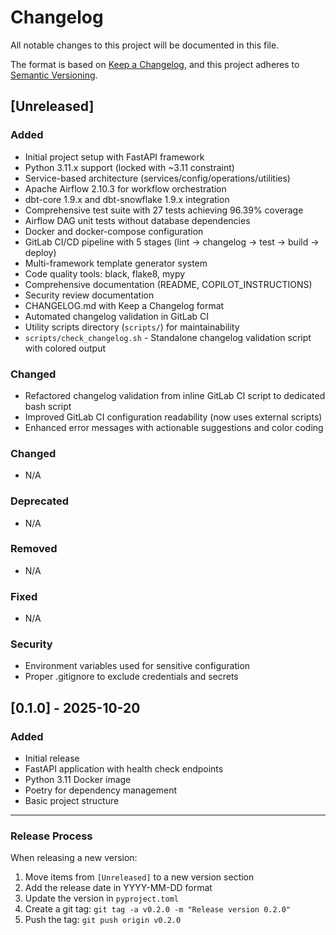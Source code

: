 # Changelog

All notable changes to this project will be documented in this file.

The format is based on [Keep a Changelog](https://keepachangelog.com/en/1.0.0/),
and this project adheres to [Semantic Versioning](https://semver.org/spec/v2.0.0.html).

## [Unreleased]

### Added

- Initial project setup with FastAPI framework
- Python 3.11.x support (locked with ~3.11 constraint)
- Service-based architecture (services/config/operations/utilities)
- Apache Airflow 2.10.3 for workflow orchestration
- dbt-core 1.9.x and dbt-snowflake 1.9.x integration
- Comprehensive test suite with 27 tests achieving 96.39% coverage
- Airflow DAG unit tests without database dependencies
- Docker and docker-compose configuration
- GitLab CI/CD pipeline with 5 stages (lint → changelog → test → build → deploy)
- Multi-framework template generator system
- Code quality tools: black, flake8, mypy
- Comprehensive documentation (README, COPILOT_INSTRUCTIONS)
- Security review documentation
- CHANGELOG.md with Keep a Changelog format
- Automated changelog validation in GitLab CI
- Utility scripts directory (`scripts/`) for maintainability
- `scripts/check_changelog.sh` - Standalone changelog validation script with colored output

### Changed

- Refactored changelog validation from inline GitLab CI script to dedicated bash script
- Improved GitLab CI configuration readability (now uses external scripts)
- Enhanced error messages with actionable suggestions and color coding

### Changed

- N/A

### Deprecated

- N/A

### Removed

- N/A

### Fixed

- N/A

### Security

- Environment variables used for sensitive configuration
- Proper .gitignore to exclude credentials and secrets

## [0.1.0] - 2025-10-20

### Added

- Initial release
- FastAPI application with health check endpoints
- Python 3.11 Docker image
- Poetry for dependency management
- Basic project structure

---

### Release Process

When releasing a new version:

1. Move items from `[Unreleased]` to a new version section
2. Add the release date in YYYY-MM-DD format
3. Update the version in `pyproject.toml`
4. Create a git tag: `git tag -a v0.2.0 -m "Release version 0.2.0"`
5. Push the tag: `git push origin v0.2.0`
